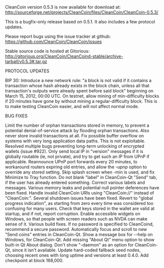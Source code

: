 CleanCoin version 0.5.3 is now available for download at:
http://sourceforge.net/projects/CleanCoin/files/CleanCoin/CleanCoin-0.5.3/

This is a bugfix-only release based on 0.5.1.
It also includes a few protocol updates.

Please report bugs using the issue tracker at github:
https://github.com/CleanCoin/CleanCoin/issues

Stable source code is hosted at Gitorious:
http://gitorious.org/CleanCoin/CleanCoind-stable/archive-tarball/v0.5.3#.tar.gz

PROTOCOL UPDATES

BIP 30: Introduce a new network rule: "a block is not valid if it contains a transaction whose hash already exists in the block chain, unless all that transaction's outputs were already spent before said block" beginning on March 15, 2012, 00:00 UTC.
On testnet, allow mining of min-difficulty blocks if 20 minutes have gone by without mining a regular-difficulty block. This is to make testing CleanCoin easier, and will not affect normal mode.

BUG FIXES

Limit the number of orphan transactions stored in memory, to prevent a potential denial-of-service attack by flooding orphan transactions. Also never store invalid transactions at all.
Fix possible buffer overflow on systems with very long application data paths. This is not exploitable.
Resolved multiple bugs preventing long-term unlocking of encrypted wallets
(issue #922).
Only send local IP in "version" messages if it is globally routable (ie, not private), and try to get such an IP from UPnP if applicable.
Reannounce UPnP port forwards every 20 minutes, to workaround routers expiring old entries, and allow the -upnp option to override any stored setting.
Skip splash screen when -min is used, and fix Minimize to Tray function.
Do not blank "label" in CleanCoin-Qt "Send" tab, if the user has already entered something.
Correct various labels and messages.
Various memory leaks and potential null pointer deferences have been fixed.
Handle invalid CleanCoin URIs using "CleanCoin://" instead of "CleanCoin:".
Several shutdown issues have been fixed.
Revert to "global progress indication", as starting from zero every time was considered too confusing for many users.
Check that keys stored in the wallet are valid at startup, and if not, report corruption.
Enable accessible widgets on Windows, so that people with screen readers such as NVDA can make sense of it.
Various build fixes.
If no password is specified to CleanCoind, recommend a secure password.
Automatically focus and scroll to new "Send coins" entries in CleanCoin-Qt.
Show a message box for --help on Windows, for CleanCoin-Qt.
Add missing "About Qt" menu option to show built-in Qt About dialog.
Don't show "-daemon" as an option for CleanCoin-Qt, since it isn't available.
Update hard-coded fallback seed nodes, choosing recent ones with long uptime and versions at least 0.4.0.
Add checkpoint at block 168,000.

